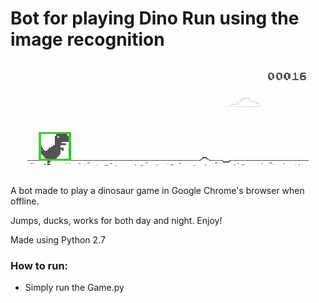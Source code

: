 # Bot for playing Dino Run using the image recognition

<p align="center"> 
<img src="dino.gif">
</p>

A bot made to play a dinosaur game in Google Chrome's browser when offline. 

Jumps, ducks, works for both day and night. Enjoy!

Made using Python 2.7

### How to run:

* Simply run the Game.py
